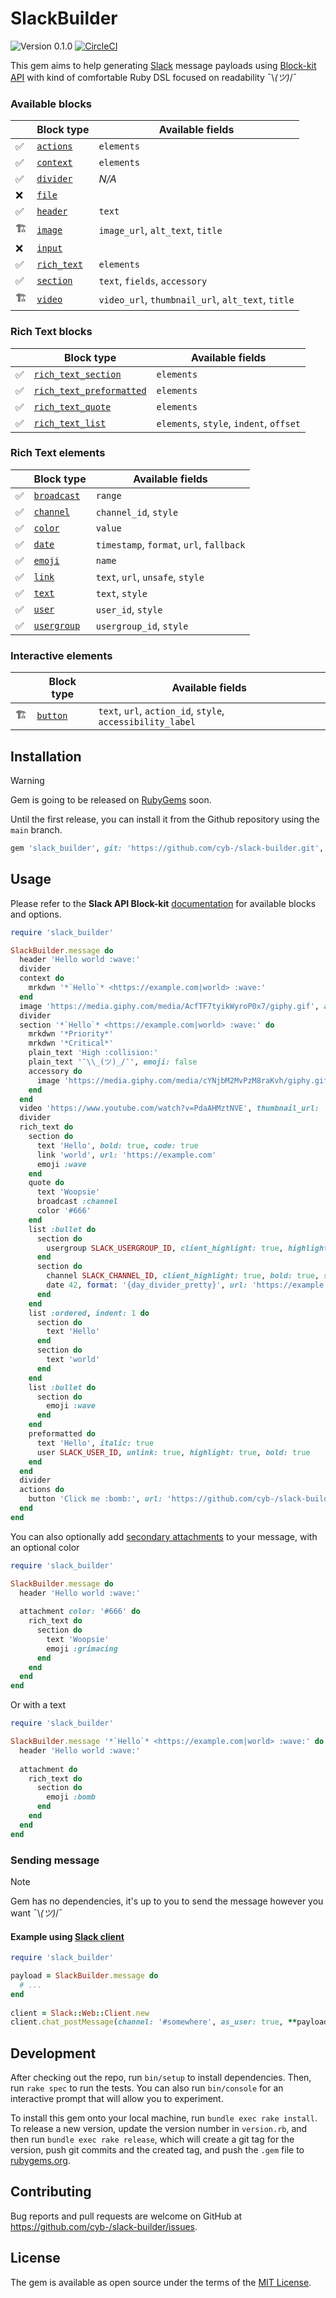 # SlackBuilder

![Version 0.1.0](https://img.shields.io/badge/Version-0.1.0-blue?logo=RubyGems&logoColor=%23E9573F)
[![CircleCI](https://circleci.com/gh/cyb-/beta-app/tree/main.svg?style=shield&circle-token=a8ff610f989095686162e979db5babf49f34539b)](https://circleci.com/gh/cyb-/slack-builder/?branch=main)

This gem aims to help generating [Slack](https://slack.com/) message payloads using [Block-kit API](https://api.slack.com/reference/block-kit/blocks) with kind of comfortable Ruby DSL focused on readability ¯\\_(ツ)_/¯

### Available blocks

|     | Block type                                                                | Available fields                                  |
|-----|---------------------------------------------------------------------------|---------------------------------------------------|
| ✅   | [`actions`](https://api.slack.com/reference/block-kit/blocks#actions)     | `elements`                                        |
| ✅   | [`context`](https://api.slack.com/reference/block-kit/blocks#context)     | `elements`                                        |
| ✅   | [`divider`](https://api.slack.com/reference/block-kit/blocks#divider)     | *N/A*                                             |
| ❌   | [`file`](https://api.slack.com/reference/block-kit/blocks#file)           |                                                   |
| ✅   | [`header`](https://api.slack.com/reference/block-kit/blocks#header)       | `text`                                            |
| 🏗️ | [`image`](https://api.slack.com/reference/block-kit/blocks#image)         | `image_url`, `alt_text`, `title`                  |
| ❌   | [`input`](https://api.slack.com/reference/block-kit/blocks#input)         |                                                   |
| ✅   | [`rich_text`](https://api.slack.com/reference/block-kit/blocks#rich_text) | `elements`                                        |
| ✅   | [`section`](https://api.slack.com/reference/block-kit/blocks#section)     | `text`, `fields`, `accessory`                     |                   
| 🏗  | [`video`](https://api.slack.com/reference/block-kit/blocks#video)         | `video_url`, `thumbnail_url`, `alt_text`, `title` | 

### Rich Text blocks

|   | Block type                                                                                          | Available fields                        |
|---|-----------------------------------------------------------------------------------------------------|-----------------------------------------|
| ✅ | [`rich_text_section`](https://api.slack.com/reference/block-kit/blocks#rich_text_section)           | `elements`                              |
| ✅ | [`rich_text_preformatted`](https://api.slack.com/reference/block-kit/blocks#rich_text_preformatted) | `elements`                              |
| ✅ | [`rich_text_quote`](https://api.slack.com/reference/block-kit/blocks#rich_text_quote)               | `elements`                              |
| ✅ | [`rich_text_list`](https://api.slack.com/reference/block-kit/blocks#rich_text_list)                 | `elements`, `style`, `indent`, `offset` |

### Rich Text elements

|   | Block type                                                                              | Available fields                         |
|---|-----------------------------------------------------------------------------------------|------------------------------------------|
| ✅ | [`broadcast`](https://api.slack.com/reference/block-kit/blocks#broadcast-element-type)  | `range`                                  |
| ✅ | [`channel`](https://api.slack.com/reference/block-kit/blocks#channel-element-type)      | `channel_id`, `style`                    |
| ✅ | [`color`](https://api.slack.com/reference/block-kit/blocks#color-element-type)          | `value`                                  |
| ✅ | [`date`](https://api.slack.com/reference/block-kit/blocks#date-element-type)            | `timestamp`, `format`, `url`, `fallback` |
| ✅ | [`emoji`](https://api.slack.com/reference/block-kit/blocks#emoji-element-type)          | `name`                                   |
| ✅ | [`link`](https://api.slack.com/reference/block-kit/blocks#link-element-type)            | `text`, `url`, `unsafe`, `style`         |
| ✅ | [`text`](https://api.slack.com/reference/block-kit/blocks#text-element-type)            | `text`, `style`                          |
| ✅ | [`user`](https://api.slack.com/reference/block-kit/blocks#user-element-type)            | `user_id`, `style`                       |
| ✅ | [`usergroup`](https://api.slack.com/reference/block-kit/blocks#user-group-element-type) | `usergroup_id`, `style`                  |

### Interactive elements

|    | Block type                                                                  | Available fields                                           |
|----|-----------------------------------------------------------------------------|------------------------------------------------------------|
| 🏗 | [`button`](https://api.slack.com/reference/block-kit/block-elements#button) | `text`, `url`, `action_id`, `style`, `accessibility_label` |


## Installation

> [!WARNING]
> Gem is going to be released on [RubyGems](https://rubygems.org/) soon.

Until the first release, you can install it from the Github repository using the `main` branch.

```ruby
gem 'slack_builder', git: 'https://github.com/cyb-/slack-builder.git', branch: 'main', require: false
```


## Usage

Please refer to the **Slack API Block-kit** [documentation](https://api.slack.com/reference/block-kit/blocks) for available blocks and options.

```ruby
require 'slack_builder'

SlackBuilder.message do
  header 'Hello world :wave:'
  divider
  context do
    mrkdwn '*`Hello`* <https://example.com|world> :wave:'
  end
  image 'https://media.giphy.com/media/AcfTF7tyikWyroP0x7/giphy.gif', alt_text: 'Foo', title: 'Blob :ok_hand:', emoji: false
  divider
  section '*`Hello`* <https://example.com|world> :wave:' do
    mrkdwn '*Priority*'
    mrkdwn '*Critical*'
    plain_text 'High :collision:'
    plain_text '¯\\_(ツ)_/¯', emoji: false
    accessory do
      image 'https://media.giphy.com/media/cYNjbM2MvPzM8raKvh/giphy.gif', alt_text: 'Bar'
    end
  end
  video 'https://www.youtube.com/watch?v=PdaAHMztNVE', thumbnail_url: 'https://media.giphy.com/media/cYNjbM2MvPzM8raKvh/giphy.gif', alt_text: 'Foo', title: 'Bar :collision:'
  divider
  rich_text do
    section do
      text 'Hello', bold: true, code: true
      link 'world', url: 'https://example.com'
      emoji :wave
    end
    quote do
      text 'Woopsie'
      broadcast :channel
      color '#666'
    end
    list :bullet do
      section do
        usergroup SLACK_USERGROUP_ID, client_highlight: true, highlight: true, italic: true
      end
      section do
        channel SLACK_CHANNEL_ID, client_highlight: true, bold: true, strike: true
        date 42, format: '{day_divider_pretty}', url: 'https://example.com'
      end
    end
    list :ordered, indent: 1 do
      section do
        text 'Hello'
      end
      section do
        text 'world'
      end
    end
    list :bullet do
      section do
        emoji :wave
      end
    end
    preformatted do
      text 'Hello', italic: true
      user SLACK_USER_ID, unlink: true, highlight: true, bold: true
    end
  end
  divider
  actions do
    button 'Click me :bomb:', url: 'https://github.com/cyb-/slack-builder', style: :danger
  end
end
```

You can also optionally add [secondary attachments](https://api.slack.com/reference/messaging/attachments) to your message, with an optional color

```ruby
require 'slack_builder'

SlackBuilder.message do
  header 'Hello world :wave:'
  
  attachment color: '#666' do
    rich_text do
      section do
        text 'Woopsie'
        emoji :grimacing
      end
    end
  end
end
```

Or with a text

```ruby
require 'slack_builder'

SlackBuilder.message '*`Hello`* <https://example.com|world> :wave:' do
  header 'Hello world :wave:'
  
  attachment do
    rich_text do
      section do
        emoji :bomb
      end
    end
  end
end
```

### Sending message

> [!NOTE]
> Gem has no dependencies, it's up to you to send the message however you want ¯\\_(ツ)_/¯

#### Example using [Slack client](https://github.com/slack-ruby/slack-ruby-client)
```ruby
require 'slack_builder'

payload = SlackBuilder.message do
  # ...
end
  
client = Slack::Web::Client.new
client.chat_postMessage(channel: '#somewhere', as_user: true, **payload)
```

## Development

After checking out the repo, run `bin/setup` to install dependencies. Then, run `rake spec` to run the tests. You can also run `bin/console` for an interactive prompt that will allow you to experiment.

To install this gem onto your local machine, run `bundle exec rake install`. To release a new version, update the version number in `version.rb`, and then run `bundle exec rake release`, which will create a git tag for the version, push git commits and the created tag, and push the `.gem` file to [rubygems.org](https://rubygems.org).


## Contributing

Bug reports and pull requests are welcome on GitHub at https://github.com/cyb-/slack-builder/issues.


## License

The gem is available as open source under the terms of the [MIT License](https://opensource.org/licenses/MIT).
